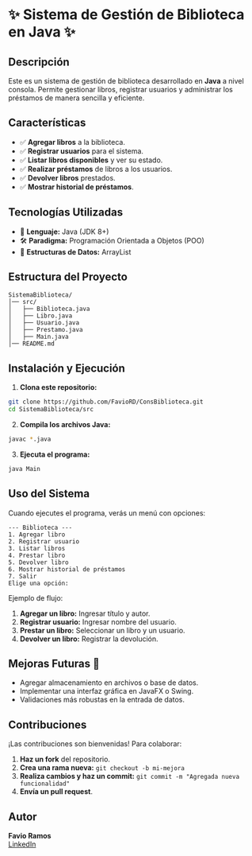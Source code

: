 # ✨ Sistema de Gestión de Biblioteca en Java ✨

## Descripción
Este es un sistema de gestión de biblioteca desarrollado en **Java** a nivel consola. Permite gestionar libros, registrar usuarios y administrar los préstamos de manera sencilla y eficiente.

## Características
- ✅ **Agregar libros** a la biblioteca.
- ✅ **Registrar usuarios** para el sistema.
- ✅ **Listar libros disponibles** y ver su estado.
- ✅ **Realizar préstamos** de libros a los usuarios.
- ✅ **Devolver libros** prestados.
- ✅ **Mostrar historial de préstamos**.

## Tecnologías Utilizadas
- 💪 **Lenguaje:** Java (JDK 8+)
- 🛠️ **Paradigma:** Programación Orientada a Objetos (POO)
- 🔄 **Estructuras de Datos:** ArrayList

## Estructura del Proyecto
```
SistemaBiblioteca/
│── src/
│   ├── Biblioteca.java
│   ├── Libro.java
│   ├── Usuario.java
│   ├── Prestamo.java
│   ├── Main.java
│── README.md
```

## Instalación y Ejecución
1. **Clona este repositorio:**
```sh
git clone https://github.com/FavioRD/ConsBiblioteca.git
cd SistemaBiblioteca/src
```
2. **Compila los archivos Java:**
```sh
javac *.java
```
3. **Ejecuta el programa:**
```sh
java Main
```

## Uso del Sistema
Cuando ejecutes el programa, verás un menú con opciones:
```
--- Biblioteca ---
1. Agregar libro
2. Registrar usuario
3. Listar libros
4. Prestar libro
5. Devolver libro
6. Mostrar historial de préstamos
7. Salir
Elige una opción:
```

Ejemplo de flujo:
1. **Agregar un libro:** Ingresar título y autor.
2. **Registrar usuario:** Ingresar nombre del usuario.
3. **Prestar un libro:** Seleccionar un libro y un usuario.
4. **Devolver un libro:** Registrar la devolución.

## Mejoras Futuras 🚀
- Agregar almacenamiento en archivos o base de datos.
- Implementar una interfaz gráfica en JavaFX o Swing.
- Validaciones más robustas en la entrada de datos.

## Contribuciones
¡Las contribuciones son bienvenidas! Para colaborar:
1. **Haz un fork** del repositorio.
2. **Crea una rama nueva:** `git checkout -b mi-mejora`
3. **Realiza cambios y haz un commit:** `git commit -m "Agregada nueva funcionalidad"`
4. **Envía un pull request**.

## Autor
**Favio Ramos**  
[LinkedIn](https://www.linkedin.com/in/favio-ramos-75b545282/)



